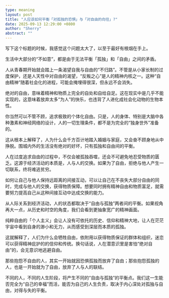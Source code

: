 ```yaml
---
type: meaning
layout: post
title: "人应该如何平衡「对孤独的恐惧」与「对自由的向往」?"
date: 2025-09-13 12:29:00 +0800
author: "Sherry"
abstract: ""
---
```


写下这个标题的时候，我感觉这个问题太大了，以至于最好有根烟在手上。

生活中大部分的“不如意”，都是由于无法平衡「孤独」和「自由」之间的矛盾。

人从青春期开始就会踏上一条渴望自我与自由的“不归路”。不管是从小家长制的过度保护，还是人天性中对自由的渴望，“反叛之心”是人的精神内核之一。这种“自由精神”随着社会化的进程，可能会掩埋得很深，但永远不会消失。

绝对的自由，意味着精神和物质上完全的自处和自给自足。这在现实中是几乎不能实现的，这意味着放弃太多“为人”的快乐，也违背了人进化成社会化动物的生物本性。

你当然可以不管不顾，追求极致的个体化自由。只是，人的身体、特别是大脑中各种激素和神经网络的设计，人的一切生理条件，都不是为完全的“独身世外”准备的。

这从根本上解释了，人为什么会千方百计地踏入婚姻与家庭，又会奋不顾身地从中挣脱。围城内外的生活没有绝对的好坏，只有孤独和自由间的平衡。

人在过度追求自由的过程中，不仅会被孤独吞噬，还会不可避免地忍受物质的匮乏。这源于经济活动的本质是，人与人的交换。如果为了自由，拒绝与他人产生一切联系，终将难逃贫穷。

如何让自己与他人保持远距离的间接互动，可以让自己在不丧失大部分自由的同时，完成与他人的交换，获得物质保障。想要同时拥有精神自由和物质富足，就需要努力提高自己从这种间接互动中达成交换的能力。

从人际关系到经济活动，人的状态都取决于“自由与孤独”两者间的平衡。如果视角再大一点，从历史和时空的角度，我们会看到更抽象宽广的精神画面。

纯粹自由的「个人主义」会让人没有可依托的历史、信仰和精神大地，让人在茫茫宇宙中看到自身的渺小和无力，从而感受到深层而本质的孤独。

这就解释了，人们为什么会牺牲自由，依附用以获得物质保证的群体和组织，迷恋可以获得精神庇护的的信仰和传统。换句话说，人在潜意识里是害怕“绝对自由”的，会无意识地逃避自由。

那些抱怨不自由的人，其实一开始就因恐惧孤独而放弃了自由；那些抱怨孤独的人，也是一开始就为了自由，放弃了人与人的联结。

不同的人，不同的人生阶段，将产生不同的“自由与孤独”的平衡点。我们这一生能否完全为“自己的幸福”而活，能否为自己的人生负责，取决于内心深处对孤独与自由，对得与失的平衡。
